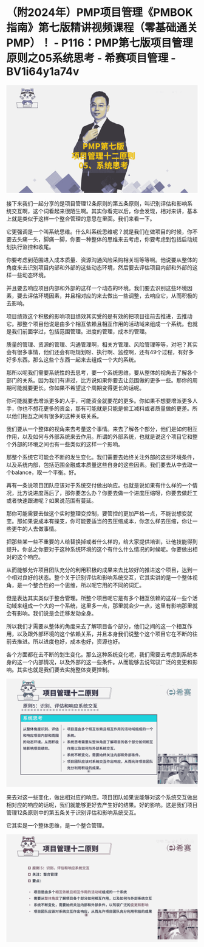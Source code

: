 # （附2024年）PMP项目管理《PMBOK指南》第七版精讲视频课程（零基础通关PMP）！ - P116：PMP第七版项目管理原则之05系统思考 - 希赛项目管理 - BV1i64y1a74v

![](img/628421fed63a88754a9a82cda77c1341_0.png)

接下来我们一起分享的是项目管理12条原则的第五条原则，叫识别评估和影响系统交互啊，这个词看起来很陌生啊。其实你看完以后，你会发现，相对来讲，基本上就是类似于这样一个整合管理的意思在里面。我们来看一下。

它更强调是一个叫系统思维。什么叫系统思维呢？就是我们在做项目的时候，你不要去头痛一头，脚痛一脚，你要一种整体的思维来去考虑，你要考虑到包括启动规划执行监控和收尾。

你要考虑到范围进入成本质量、资源沟通风险采购相关班等等啊。他说要从整体的角度来去识别项目内部和外部的这些动态环境，然后要去评估项目内部和外部的这样一些动态环境。

并且要去响应项目内部和外部的这样一个动态的环境。我们要去识别这些环境因素，要去评估环境因素，并且相对应的来去做出一些调整，去响应它，从而积极的去影响。

项目绩效这个积极的影响项目绩效其实受的是有效的把项目往前去推进，去推动它。那整个项目他说是由多个相互依赖且相互作用的活动域来组成一个系统。也就是我们前面学过，包括范围管理。进度的管理，成本的管理。

质量的管理、资源的管理、沟通管理啊，相关方管理、风险管理等等，对吧？其实会有很多事情，他们还会有呃规划呀、执行啊、监控啊，还有49个过程，有好多好多东西。那么这些个东西一起来去组成一个大的系统。

那所以呢我们需要系统性的去思考，要一个系统思维，要从整体的视角去了解各个部门的关系。因为我们有讲过，比方说如果你要去让范围做的更多一些。那你的周期可能就要更长。你如果不希望这个周期变得更长的话呢。

你可能就要去增派更多的人手，可能资金就要花的更多。你如果不想要增派更多人手，你也不想花更多的资金，那有可能就是只能是偷工减料或者质量做的更差。所以他们相互之间有很多的这种关联关系。

我们要从一个整体的视角来去考量这个事情。来去了解各个部分，他们是如何相互作用，以及如何与外部系统来去作用。所谓的外部系统，也就是说这个项目它和整个外部的环境之间也有一些类似的这样一个影响。

那整个系统它可能会不断的发生变化。我们需要去始终关注外部的这些环境条件，以及系统内部，包括范围金融成本质量这些自身的这些因素。我们要去从中去取一个balance，取一个平衡。好。

再有一条说项目团队应该对于系统交付做出响应。也就是说如果有什么样的一个情况，比方说进度落后了，那你要怎么办？你要去做一个进度压缩呀，你要去做赶工或者快速跟进呢？如果说范围有蔓延。

那你可能需要去做这个实时整理变控制，要管控的更加严格一点，不能说想变就变。那如果说成本有操支，你可能要适当的去压缩成本，你怎么样去压缩，你让一些更牛的人去做事情。

把那些某一些不重要的人给替换掉或者什么样的，给大家提供培训，让他技能得到提升。你总之你要对于这种系统环境的这个有什么什么情况的时候呢。你要做出相对的这个响应。

从而能够允许项目团队充分的利用积极的成果来去比较好的推进这个项目，达到一个相对良好的状态。整个关于识别评估和影响系统交互，它其实讲的是一个整体视角，是一个整合性的一个思维，所以呢它用的不同的词汇。

但是表达其实类似于整合管理。所整个项目呢它是有多个相互依赖的这样一些个活动域来组成一个大的一个系统，这里多一点，那里就会少一点，这里有影响那里就会有影响。我们说是会迁移发动全身。

所以我们才需要从整体的角度来去了解项目各个部分，他们之间的这一个相互作用，以及跟外部环境的这个依赖关系，并且本身我们说整个这个项目它在不断的往前去推进。所以进度也好，成本也好，资源也好。

各个方面都在去不断的划生变化。那么这种系统变化呢，我们需要去考虑到系统本身的这一个内部情况，以及外部的这一些条件。从而能够去说驾驭广泛的变更和影响。其实也就是我们要去实施整体变更控制。



![](img/628421fed63a88754a9a82cda77c1341_2.png)

来去对这一些变化，做出相对应的响应。项目团队如果说能够对这个系统交互做出相对应的响应的话呢，我们就能够更好去产生好的结果。好的影响。这是我们项目管理12条原则中的第五条关于识别评估和影响系统交互。

它其实是一个整体思维，是一个整合管理。

![](img/628421fed63a88754a9a82cda77c1341_4.png)